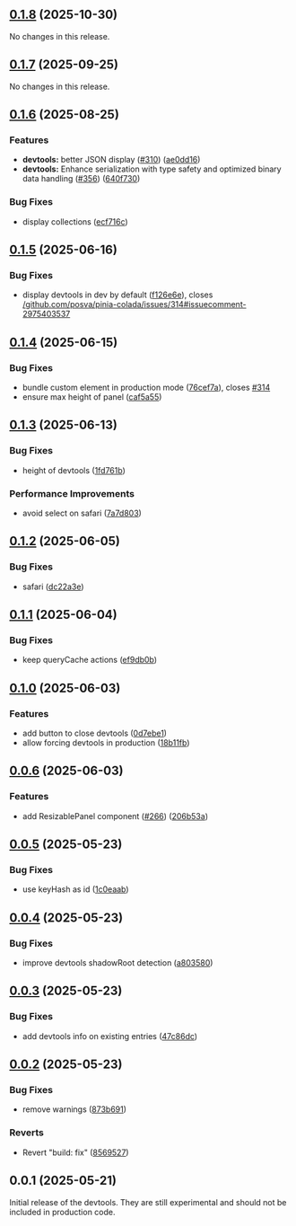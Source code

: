 ## [0.1.8](https://github.com/posva/pinia-colada/compare/@pinia/colada-devtools@0.1.7...@pinia/colada-devtools@0.1.8) (2025-10-30)

No changes in this release.

## [0.1.7](https://github.com/posva/pinia-colada/compare/@pinia/colada-devtools@0.1.6...@pinia/colada-devtools@0.1.7) (2025-09-25)

No changes in this release.

## [0.1.6](https://github.com/posva/pinia-colada/compare/@pinia/colada-devtools@0.1.5...@pinia/colada-devtools@0.1.6) (2025-08-25)

### Features

- **devtools:** better JSON display ([#310](https://github.com/posva/pinia-colada/issues/310)) ([ae0dd16](https://github.com/posva/pinia-colada/commit/ae0dd1657b199f39cd86e87c2e047f7dbdf34bd0))
- **devtools:** Enhance serialization with type safety and optimized binary data handling ([#356](https://github.com/posva/pinia-colada/issues/356)) ([640f730](https://github.com/posva/pinia-colada/commit/640f73003264e1ad8483317fd6e562fc0cf4a5b3))

### Bug Fixes

- display collections ([ecf716c](https://github.com/posva/pinia-colada/commit/ecf716c41993a7e207709e4e9d2268b66d984523))

## [0.1.5](https://github.com/posva/pinia-colada/compare/@pinia/colada-devtools@0.1.4...@pinia/colada-devtools@0.1.5) (2025-06-16)

### Bug Fixes

- display devtools in dev by default ([f126e6e](https://github.com/posva/pinia-colada/commit/f126e6e5921ebaf5f501612b2c881b0ae176e632)), closes [/github.com/posva/pinia-colada/issues/314#issuecomment-2975403537](https://github.com/posva//github.com/posva/pinia-colada/issues/314/issues/issuecomment-2975403537)

## [0.1.4](https://github.com/posva/pinia-colada/compare/@pinia/colada-devtools@0.1.3...@pinia/colada-devtools@0.1.4) (2025-06-15)

### Bug Fixes

- bundle custom element in production mode ([76cef7a](https://github.com/posva/pinia-colada/commit/76cef7aca62d7364eea4fd23caee26c6681de04a)), closes [#314](https://github.com/posva/pinia-colada/issues/314)
- ensure max height of panel ([caf5a55](https://github.com/posva/pinia-colada/commit/caf5a55f501b882fad877dfebcd999d93e8d368e))

## [0.1.3](https://github.com/posva/pinia-colada/compare/@pinia/colada-devtools@0.1.2...@pinia/colada-devtools@0.1.3) (2025-06-13)

### Bug Fixes

- height of devtools ([1fd761b](https://github.com/posva/pinia-colada/commit/1fd761b3f0753c3091e7c2cd2bfd362666d545ab))

### Performance Improvements

- avoid select on safari ([7a7d803](https://github.com/posva/pinia-colada/commit/7a7d803bce66d6811898f02703d2c43046639c89))

## [0.1.2](https://github.com/posva/pinia-colada/compare/@pinia/colada-devtools@0.1.1...@pinia/colada-devtools@0.1.2) (2025-06-05)

### Bug Fixes

- safari ([dc22a3e](https://github.com/posva/pinia-colada/commit/dc22a3eeb024e546cf2259ae84999d1a055295b6))

## [0.1.1](https://github.com/posva/pinia-colada/compare/@pinia/colada-devtools@0.1.0...@pinia/colada-devtools@0.1.1) (2025-06-04)

### Bug Fixes

- keep queryCache actions ([ef9db0b](https://github.com/posva/pinia-colada/commit/ef9db0b38be0f700cdd99ab089b0dfe558ffa1f5))

## [0.1.0](https://github.com/posva/pinia-colada/compare/@pinia/colada-devtools@0.0.6...@pinia/colada-devtools@0.1.0) (2025-06-03)

### Features

- add button to close devtools ([0d7ebe1](https://github.com/posva/pinia-colada/commit/0d7ebe1c8a724f144e509a64d16f8bf540ae1cda))
- allow forcing devtools in production ([18b11fb](https://github.com/posva/pinia-colada/commit/18b11fbc3ffac5f7a6f561841850d5356ca7156d))

## [0.0.6](https://github.com/posva/pinia-colada/compare/@pinia/colada-devtools@0.0.5...@pinia/colada-devtools@0.0.6) (2025-06-03)

### Features

- add ResizablePanel component ([#266](https://github.com/posva/pinia-colada/issues/266)) ([206b53a](https://github.com/posva/pinia-colada/commit/206b53aa479f426ca9eea8b4763cfa4ed975d942))

## [0.0.5](https://github.com/posva/pinia-colada/compare/@pinia/colada-devtools@0.0.4...@pinia/colada-devtools@0.0.5) (2025-05-23)

### Bug Fixes

- use keyHash as id ([1c0eaab](https://github.com/posva/pinia-colada/commit/1c0eaab3e3b51a472526dda7cc58a66444c302d4))

## [0.0.4](https://github.com/posva/pinia-colada/compare/@pinia/colada-devtools@0.0.3...@pinia/colada-devtools@0.0.4) (2025-05-23)

### Bug Fixes

- improve devtools shadowRoot detection ([a803580](https://github.com/posva/pinia-colada/commit/a803580e7eaad7b63704d3ae02600c12ba572f8b))

## [0.0.3](https://github.com/posva/pinia-colada/compare/@pinia/colada-devtools@0.0.2...@pinia/colada-devtools@0.0.3) (2025-05-23)

### Bug Fixes

- add devtools info on existing entries ([47c86dc](https://github.com/posva/pinia-colada/commit/47c86dc15e5230a3e5426af7851e2f7b0dbfb7cf))

## [0.0.2](https://github.com/posva/pinia-colada/compare/@pinia/colada-devtools@0.0.1...@pinia/colada-devtools@0.0.2) (2025-05-23)

### Bug Fixes

- remove warnings ([873b691](https://github.com/posva/pinia-colada/commit/873b6916172b3236f81162e8d81805b2dbada67d))

### Reverts

- Revert "build: fix" ([8569527](https://github.com/posva/pinia-colada/commit/85695270b49dcc4341c78a2af9c09a0de717a90c))

## 0.0.1 (2025-05-21)

Initial release of the devtools. They are still experimental and should not be included in production code.

